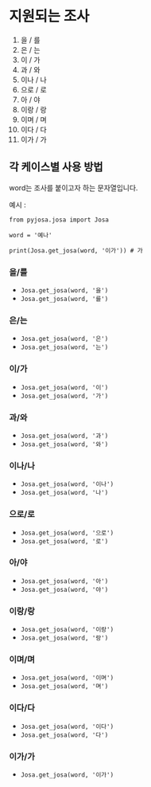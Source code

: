 # 지원되는 조사

1. 을 / 를
2. 은 / 는
3. 이 / 가
4. 과 / 와
5. 이나 / 나
6. 으로 / 로
7. 아 / 야
8. 이랑 / 랑
9. 이며 / 며
10. 이다 / 다
11. 이가 / 가

## 각 케이스별 사용 방법

word는 조사를 붙이고자 하는 문자열입니다. 

예시 :

```python3
from pyjosa.josa import Josa

word = '예나'

print(Josa.get_josa(word, '이가')) # 가
```

### 을/를
   - `Josa.get_josa(word, '을')`
   - `Josa.get_josa(word, '를')`
### 은/는
   - `Josa.get_josa(word, '은')`
   - `Josa.get_josa(word, '는')`
### 이/가
   - `Josa.get_josa(word, '이')`
   - `Josa.get_josa(word, '가')`
### 과/와
   - `Josa.get_josa(word, '과')`
   - `Josa.get_josa(word, '와')`
### 이나/나
   - `Josa.get_josa(word, '이나')`
   - `Josa.get_josa(word, '나')`
### 으로/로
   - `Josa.get_josa(word, '으로')`
   - `Josa.get_josa(word, '로')`
### 아/야
   - `Josa.get_josa(word, '아')`
   - `Josa.get_josa(word, '야')`
### 이랑/랑
   - `Josa.get_josa(word, '이랑')`
   - `Josa.get_josa(word, '랑')`
### 이며/며
   - `Josa.get_josa(word, '이며')`
   - `Josa.get_josa(word, '며')`
### 이다/다
   - `Josa.get_josa(word, '이다')`
   - `Josa.get_josa(word, '다')`
### 이가/가
   - `Josa.get_josa(word, '이가')`

    